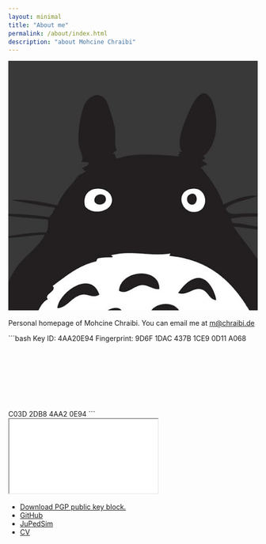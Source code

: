 ```yaml
---
layout: minimal
title: "About me"
permalink: /about/index.html
description: "about Mohcine Chraibi"
---
```


<img itemprop="image" class="img-rounded about_perfil" src="/assets/img/totoro.jpg" alt="Mohcine Chraibi">

<p>Personal homepage of Mohcine Chraibi.
  You can email me at
  <a href="mailto:m@chraibi.de">m@chraibi.de</a>
</p>
<div markdown="1">
   ```bash
   Key ID: 4AA20E94
   Fingerprint: 9D6F 1DAC 437B 1CE9 0D11  A068 C03D 2DB8 4AA2 0E94
   ```

<body><svg>calendar.svg</svg></body>
<iframe src="/assets/img/ecalendar.svg"></iframe>

- [Download PGP public key block.](./mchraibi.asc)
- [GitHub](https://github.com/chraibi)
- [JuPedSim](http://jupedsim.org)
- [CV](http://chraibi.de/cv)
</div>
